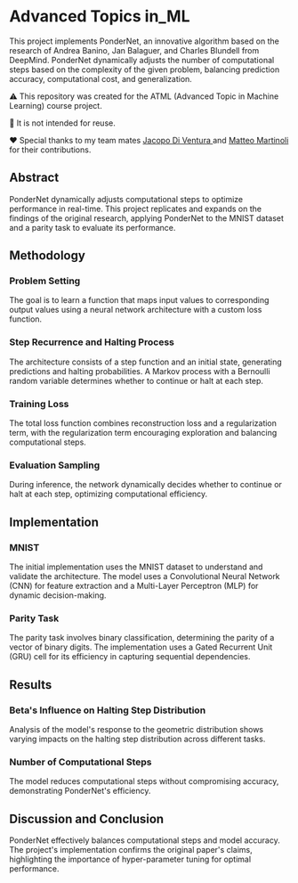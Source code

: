# Advanced Topics in_ML

This project implements PonderNet, an innovative algorithm based on the research of Andrea Banino, Jan Balaguer, and Charles Blundell from DeepMind. PonderNet dynamically adjusts the number of computational steps based on the complexity of the given problem, balancing prediction accuracy, computational cost, and generalization.

:warning: This repository was created for the ATML (Advanced Topic in Machine Learning) course project.

:no_entry_sign: It is not intended for reuse.

:heart: Special thanks to my team mates [Jacopo Di Ventura ](https://github.com/JacopoD) and [Matteo Martinoli](https://github.com/MartinoliMatteo) for their contributions.

## Abstract
PonderNet dynamically adjusts computational steps to optimize performance in real-time. This project replicates and expands on the findings of the original research, applying PonderNet to the MNIST dataset and a parity task to evaluate its performance.

## Methodology
### Problem Setting
The goal is to learn a function that maps input values to corresponding output values using a neural network architecture with a custom loss function.

### Step Recurrence and Halting Process
The architecture consists of a step function and an initial state, generating predictions and halting probabilities. A Markov process with a Bernoulli random variable determines whether to continue or halt at each step.

### Training Loss
The total loss function combines reconstruction loss and a regularization term, with the regularization term encouraging exploration and balancing computational steps.

### Evaluation Sampling
During inference, the network dynamically decides whether to continue or halt at each step, optimizing computational efficiency.

## Implementation
### MNIST
The initial implementation uses the MNIST dataset to understand and validate the architecture. The model uses a Convolutional Neural Network (CNN) for feature extraction and a Multi-Layer Perceptron (MLP) for dynamic decision-making.

### Parity Task
The parity task involves binary classification, determining the parity of a vector of binary digits. The implementation uses a Gated Recurrent Unit (GRU) cell for its efficiency in capturing sequential dependencies.

## Results
### Beta's Influence on Halting Step Distribution
Analysis of the model's response to the geometric distribution shows varying impacts on the halting step distribution across different tasks.

### Number of Computational Steps
The model reduces computational steps without compromising accuracy, demonstrating PonderNet's efficiency.

## Discussion and Conclusion
PonderNet effectively balances computational steps and model accuracy. The project's implementation confirms the original paper's claims, highlighting the importance of hyper-parameter tuning for optimal performance.
